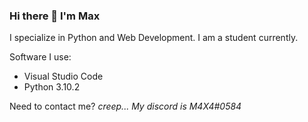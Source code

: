 ### Hi there 👋 I'm Max

I specialize in Python and Web Development. I am a student currently.

Software I use:
- Visual Studio Code
- Python 3.10.2

Need to contact me? <i>creep...<i> My discord is M4X4#0584
<!--
**M4X40/M4X40** is a ✨ _special_ ✨ repository because its `README.md` (this file) appears on your GitHub profile.

Here are some ideas to get you started:

- 🔭 I’m currently working on ...
- 🌱 I’m currently learning ...
- 👯 I’m looking to collaborate on ...
- 🤔 I’m looking for help with ...
- 💬 Ask me about ...
- 📫 How to reach me: ...
- 😄 Pronouns: ...
- ⚡ Fun fact: ...
-->
